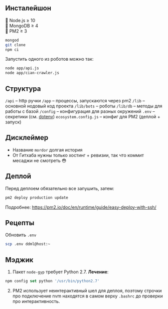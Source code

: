 ## Инсталейшон

🤪 Node.js ≥ 10<br>
👾 MongoDB ≥ 4<br>
👻 PM2 ≥ 3

```sh
mongod
git clone
npm ci
```

Запустить одного из роботов можно так:

```sh
node app/api.js
node app/cian-crawler.js
```

## Структура

`/api` – http ручки
`/app` – процессы, запускаются через pm2
`/lib` – основной нодовый код проекта
`/lib/bots` – роботы
`/lib/db` – методы для работы с базой
`/config` – конфигурация для разных окружений
`.env` – секретики (см. [dotenv](https://github.com/motdotla/dotenv))
`ecosystem.config.js` – конфиг для PM2 (деплой + запуск)

## Дисклеймер

- Название `mordor` долгая история
- От Гитхаба нужны только хостинг + ревизии, так что коммит месаджи не смотреть 😳

## Деплой

Перед деплоем обязательно все запушить, затем:

```sh
pm2 deploy production update
```

Подробнее: https://pm2.io/doc/en/runtime/guide/easy-deploy-with-ssh/

## Рецепты

Обновить `.env`

```sh
scp .env ddml@host:~
```

## Мэджик

1. Пакет `node-gyp` требует Python 2.7.
   **Лечение**:

```js
npm config set python '/usr/bin/python2.7'
```

2. PM2 использует неинтерактивный шел для деплоя, поэтому строчки про подключение nvm находятся в самом верху `.bashrc` до проверки про интерактивность.
